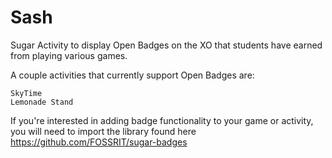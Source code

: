 Sash
====

Sugar Activity to display Open Badges on the XO that students have earned from playing various games.

A couple activities that currently support Open Badges are:

    SkyTime
    Lemonade Stand

If you're interested in adding badge functionality to your game or activity, you will need to import the library found here https://github.com/FOSSRIT/sugar-badges